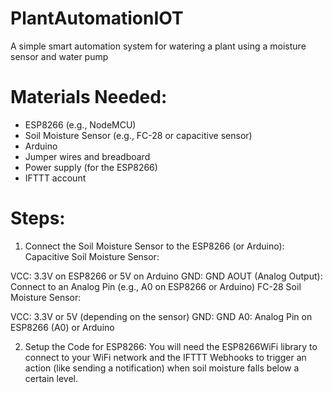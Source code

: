 # PlantAutomationIOT
 A simple smart automation system for watering a plant using a moisture sensor and water pump


# Materials Needed:
- ESP8266 (e.g., NodeMCU)
- Soil Moisture Sensor (e.g., FC-28 or capacitive sensor)
- Arduino 
- Jumper wires and breadboard
- Power supply (for the ESP8266)
- IFTTT account

# Steps:
1. Connect the Soil Moisture Sensor to the ESP8266 (or Arduino):
Capacitive Soil Moisture Sensor:

VCC: 3.3V on ESP8266 or 5V on Arduino
GND: GND
AOUT (Analog Output): Connect to an Analog Pin (e.g., A0 on ESP8266 or Arduino)
FC-28 Soil Moisture Sensor:

VCC: 3.3V or 5V (depending on the sensor)
GND: GND
A0: Analog Pin on ESP8266 (A0) or Arduino

2. Setup the Code for ESP8266:
You will need the ESP8266WiFi library to connect to your WiFi network and the IFTTT Webhooks to trigger an action (like sending a notification) when soil moisture falls below a certain level.

